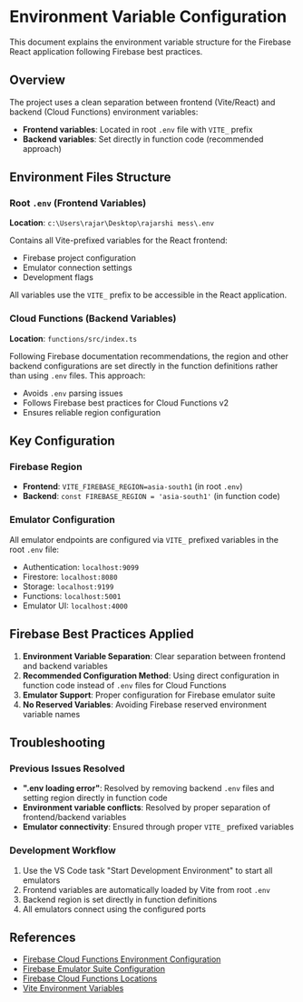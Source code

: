 # Environment Variable Configuration

This document explains the environment variable structure for the Firebase React application following Firebase best practices.

## Overview

The project uses a clean separation between frontend (Vite/React) and backend (Cloud Functions) environment variables:

- **Frontend variables**: Located in root `.env` file with `VITE_` prefix
- **Backend variables**: Set directly in function code (recommended approach)

## Environment Files Structure

### Root `.env` (Frontend Variables)
**Location**: `c:\Users\rajar\Desktop\rajarshi mess\.env`

Contains all Vite-prefixed variables for the React frontend:
- Firebase project configuration
- Emulator connection settings
- Development flags

All variables use the `VITE_` prefix to be accessible in the React application.

### Cloud Functions (Backend Variables)
**Location**: `functions/src/index.ts`

Following Firebase documentation recommendations, the region and other backend configurations are set directly in the function definitions rather than using `.env` files. This approach:
- Avoids `.env` parsing issues
- Follows Firebase best practices for Cloud Functions v2
- Ensures reliable region configuration

## Key Configuration

### Firebase Region
- **Frontend**: `VITE_FIREBASE_REGION=asia-south1` (in root `.env`)
- **Backend**: `const FIREBASE_REGION = 'asia-south1'` (in function code)

### Emulator Configuration
All emulator endpoints are configured via `VITE_` prefixed variables in the root `.env` file:
- Authentication: `localhost:9099`
- Firestore: `localhost:8080`
- Storage: `localhost:9199`
- Functions: `localhost:5001`
- Emulator UI: `localhost:4000`

## Firebase Best Practices Applied

1. **Environment Variable Separation**: Clear separation between frontend and backend variables
2. **Recommended Configuration Method**: Using direct configuration in function code instead of `.env` files for Cloud Functions
3. **Emulator Support**: Proper configuration for Firebase emulator suite
4. **No Reserved Variables**: Avoiding Firebase reserved environment variable names

## Troubleshooting

### Previous Issues Resolved
- **".env loading error"**: Resolved by removing backend `.env` files and setting region directly in function code
- **Environment variable conflicts**: Resolved by proper separation of frontend/backend variables
- **Emulator connectivity**: Ensured through proper `VITE_` prefixed variables

### Development Workflow
1. Use the VS Code task "Start Development Environment" to start all emulators
2. Frontend variables are automatically loaded by Vite from root `.env`
3. Backend region is set directly in function definitions
4. All emulators connect using the configured ports

## References
- [Firebase Cloud Functions Environment Configuration](https://firebase.google.com/docs/functions/config-env)
- [Firebase Emulator Suite Configuration](https://firebase.google.com/docs/emulator-suite/connect_functions)
- [Firebase Cloud Functions Locations](https://firebase.google.com/docs/functions/locations)
- [Vite Environment Variables](https://vitejs.dev/guide/env-and-mode.html)
